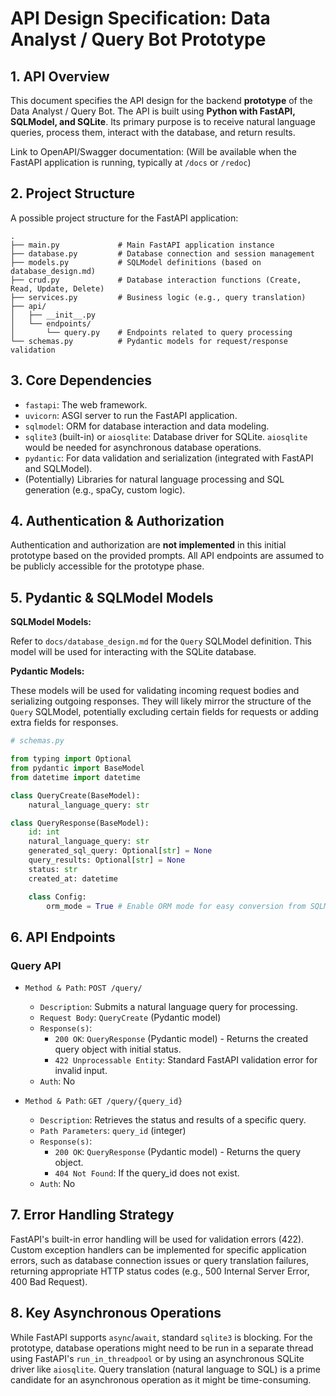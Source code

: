 # API Design Specification: Data Analyst / Query Bot Prototype

## 1. API Overview

This document specifies the API design for the backend **prototype** of the Data Analyst / Query Bot. The API is built using **Python with FastAPI, SQLModel, and SQLite**. Its primary purpose is to receive natural language queries, process them, interact with the database, and return results.

Link to OpenAPI/Swagger documentation: (Will be available when the FastAPI application is running, typically at `/docs` or `/redoc`)

## 2. Project Structure

A possible project structure for the FastAPI application:

```
.
├── main.py             # Main FastAPI application instance
├── database.py         # Database connection and session management
├── models.py           # SQLModel definitions (based on database_design.md)
├── crud.py             # Database interaction functions (Create, Read, Update, Delete)
├── services.py         # Business logic (e.g., query translation)
├── api/
│   ├── __init__.py
│   └── endpoints/
│       └── query.py    # Endpoints related to query processing
└── schemas.py          # Pydantic models for request/response validation
```

## 3. Core Dependencies

-   `fastapi`: The web framework.
-   `uvicorn`: ASGI server to run the FastAPI application.
-   `sqlmodel`: ORM for database interaction and data modeling.
-   `sqlite3` (built-in) or `aiosqlite`: Database driver for SQLite. `aiosqlite` would be needed for asynchronous database operations.
-   `pydantic`: For data validation and serialization (integrated with FastAPI and SQLModel).
-   (Potentially) Libraries for natural language processing and SQL generation (e.g., spaCy, custom logic).

## 4. Authentication & Authorization

Authentication and authorization are **not implemented** in this initial prototype based on the provided prompts. All API endpoints are assumed to be publicly accessible for the prototype phase.

## 5. Pydantic & SQLModel Models

**SQLModel Models:**

Refer to `docs/database_design.md` for the `Query` SQLModel definition. This model will be used for interacting with the SQLite database.

**Pydantic Models:**

These models will be used for validating incoming request bodies and serializing outgoing responses. They will likely mirror the structure of the `Query` SQLModel, potentially excluding certain fields for requests or adding extra fields for responses.

```python
# schemas.py

from typing import Optional
from pydantic import BaseModel
from datetime import datetime

class QueryCreate(BaseModel):
    natural_language_query: str

class QueryResponse(BaseModel):
    id: int
    natural_language_query: str
    generated_sql_query: Optional[str] = None
    query_results: Optional[str] = None
    status: str
    created_at: datetime

    class Config:
        orm_mode = True # Enable ORM mode for easy conversion from SQLModel
```

## 6. API Endpoints

### Query API

-   `Method & Path`: `POST /query/`
    *   `Description`: Submits a natural language query for processing.
    *   `Request Body`: `QueryCreate` (Pydantic model)
    *   `Response(s)`:
        *   `200 OK`: `QueryResponse` (Pydantic model) - Returns the created query object with initial status.
        *   `422 Unprocessable Entity`: Standard FastAPI validation error for invalid input.
    *   `Auth`: No

-   `Method & Path`: `GET /query/{query_id}`
    *   `Description`: Retrieves the status and results of a specific query.
    *   `Path Parameters`: `query_id` (integer)
    *   `Response(s)`:
        *   `200 OK`: `QueryResponse` (Pydantic model) - Returns the query object.
        *   `404 Not Found`: If the query_id does not exist.
    *   `Auth`: No

## 7. Error Handling Strategy

FastAPI's built-in error handling will be used for validation errors (422). Custom exception handlers can be implemented for specific application errors, such as database connection issues or query translation failures, returning appropriate HTTP status codes (e.g., 500 Internal Server Error, 400 Bad Request).

## 8. Key Asynchronous Operations

While FastAPI supports `async`/`await`, standard `sqlite3` is blocking. For the prototype, database operations might need to be run in a separate thread using FastAPI's `run_in_threadpool` or by using an asynchronous SQLite driver like `aiosqlite`. Query translation (natural language to SQL) is a prime candidate for an asynchronous operation as it might be time-consuming.
